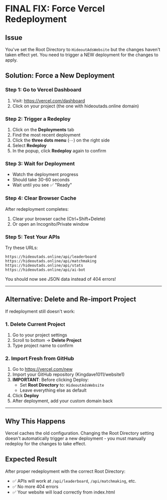 # FINAL FIX: Force Vercel Redeployment

## Issue
You've set the Root Directory to `HideoutAdsWebsite` but the changes haven't taken effect yet. You need to trigger a NEW deployment for the changes to apply.

## Solution: Force a New Deployment

### Step 1: Go to Vercel Dashboard
1. Visit: https://vercel.com/dashboard
2. Click on your project (the one with hideoutads.online domain)

### Step 2: Trigger a Redeploy
1. Click on the **Deployments** tab
2. Find the most recent deployment
3. Click the **three dots menu** (⋯) on the right side
4. Select **Redeploy**
5. In the popup, click **Redeploy** again to confirm

### Step 3: Wait for Deployment
- Watch the deployment progress
- Should take 30-60 seconds
- Wait until you see ✅ "Ready"

### Step 4: Clear Browser Cache
After redeployment completes:
1. Clear your browser cache (Ctrl+Shift+Delete)
2. Or open an Incognito/Private window

### Step 5: Test Your APIs
Try these URLs:
```
https://hideoutads.online/api/leaderboard
https://hideoutads.online/api/matchmaking
https://hideoutads.online/api/stats
https://hideoutads.online/api/ai-bot
```

You should now see JSON data instead of 404 errors!

---

## Alternative: Delete and Re-import Project

If redeployment still doesn't work:

### 1. Delete Current Project
1. Go to your project settings
2. Scroll to bottom → **Delete Project**
3. Type project name to confirm

### 2. Import Fresh from GitHub
1. Go to https://vercel.com/new
2. Import your GitHub repository (Kingdave1011/website1)
3. **IMPORTANT**: Before clicking Deploy:
   - Set **Root Directory** to: `HideoutAdsWebsite`
   - Leave everything else as default
4. Click **Deploy**
5. After deployment, add your custom domain back

---

## Why This Happens

Vercel caches the old configuration. Changing the Root Directory setting doesn't automatically trigger a new deployment - you must manually redeploy for the changes to take effect.

## Expected Result

After proper redeployment with the correct Root Directory:
- ✅ APIs will work at `/api/leaderboard`, `/api/matchmaking`, etc.
- ✅ No more 404 errors
- ✅ Your website will load correctly from index.html
